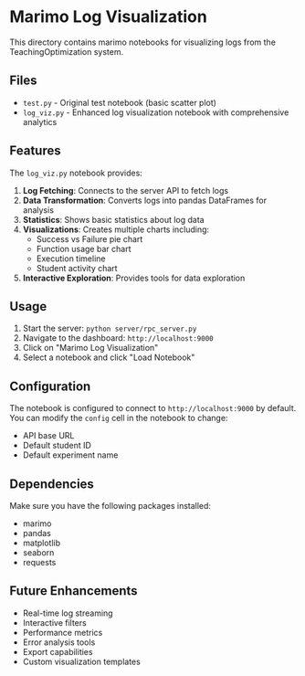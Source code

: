 # Marimo Log Visualization

This directory contains marimo notebooks for visualizing logs from the TeachingOptimization system.

## Files

- `test.py` - Original test notebook (basic scatter plot)
- `log_viz.py` - Enhanced log visualization notebook with comprehensive analytics

## Features

The `log_viz.py` notebook provides:

1. **Log Fetching**: Connects to the server API to fetch logs
2. **Data Transformation**: Converts logs into pandas DataFrames for analysis
3. **Statistics**: Shows basic statistics about log data
4. **Visualizations**: Creates multiple charts including:
   - Success vs Failure pie chart
   - Function usage bar chart
   - Execution timeline
   - Student activity chart
5. **Interactive Exploration**: Provides tools for data exploration

## Usage

1. Start the server: `python server/rpc_server.py`
2. Navigate to the dashboard: `http://localhost:9000`
3. Click on "Marimo Log Visualization"
4. Select a notebook and click "Load Notebook"

## Configuration

The notebook is configured to connect to `http://localhost:9000` by default. You can modify the `config` cell in the notebook to change:

- API base URL
- Default student ID
- Default experiment name

## Dependencies

Make sure you have the following packages installed:
- marimo
- pandas
- matplotlib
- seaborn
- requests

## Future Enhancements

- Real-time log streaming
- Interactive filters
- Performance metrics
- Error analysis tools
- Export capabilities
- Custom visualization templates
